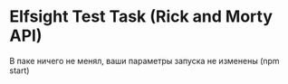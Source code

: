 # Elfsight Test Task (Rick and Morty API)

В паке ничего не менял, ваши параметры запуска не изменены (npm start)
